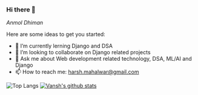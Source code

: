 ### Hi there 👋

*Anmol Dhiman* 

Here are some ideas to get you started:

- 🌱 I’m currently lerning Django and DSA
- 👯 I’m looking to collaborate on Django related projects
- 💬 Ask me about Web development related technology, DSA, ML/AI and Django
- 📫 How to reach me: harsh.mahalwar@gmail.com

![Top Langs](https://github-readme-stats.vercel.app/api/top-langs/?username=HarshMahalwar&langs_count=8&theme=nightowl&hide=html)
[![Vansh's github stats](https://github-readme-stats.vercel.app/api?username=HarshMahalwar&theme=nightowl)](https://github.com/HarshMahalwar/github-readme-stats)
